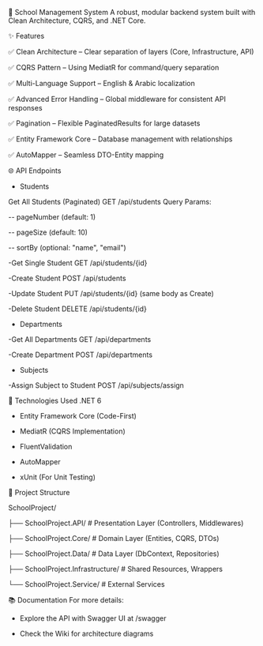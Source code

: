 🏫 School Management System
A robust, modular backend system built with Clean Architecture, CQRS, and .NET Core.

✨ Features

✅ Clean Architecture – Clear separation of layers (Core, Infrastructure, API)

✅ CQRS Pattern – Using MediatR for command/query separation

✅ Multi-Language Support – English & Arabic localization

✅ Advanced Error Handling – Global middleware for consistent API responses

✅ Pagination – Flexible PaginatedResults<T> for large datasets

✅ Entity Framework Core – Database management with relationships

✅ AutoMapper – Seamless DTO-Entity mapping


🌐 API Endpoints

* Students
  
Get All Students (Paginated)
GET /api/students
Query Params:

-- pageNumber (default: 1)

-- pageSize (default: 10)

-- sortBy (optional: "name", "email")

-Get Single Student
GET /api/students/{id}

-Create Student
POST /api/students

-Update Student
PUT /api/students/{id}
(same body as Create)

-Delete Student
DELETE /api/students/{id}


* Departments

-Get All Departments
GET /api/departments

-Create Department
POST /api/departments


* Subjects

-Assign Subject to Student
POST /api/subjects/assign




🚀 Technologies Used
.NET 6

- Entity Framework Core (Code-First)

- MediatR (CQRS Implementation)

- FluentValidation

- AutoMapper

- xUnit (For Unit Testing)


📂 Project Structure

SchoolProject/

├── SchoolProject.API/          # Presentation Layer (Controllers, Middlewares)

├── SchoolProject.Core/        # Domain Layer (Entities, CQRS, DTOs)

├── SchoolProject.Data/        # Data Layer (DbContext, Repositories)

├── SchoolProject.Infrastructure/ # Shared Resources, Wrappers

└── SchoolProject.Service/     # External Services


📚 Documentation
For more details:

* Explore the API with Swagger UI at /swagger

* Check the Wiki for architecture diagrams



